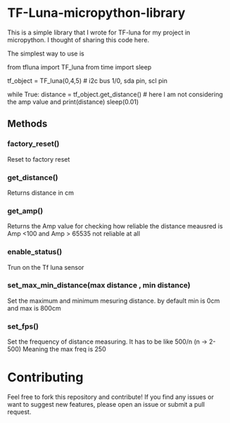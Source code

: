 # TF-Luna-micropython-library

This is a simple library that I wrote for TF-luna for my project in micropython.
I thought of sharing this code here.



The simplest way to use is

from tfluna import TF_luna
from time import sleep

tf_object = TF_luna(0,4,5)    # i2c bus 1/0, sda pin, scl pin


while True:
  distance = tf_object.get_distance()   # here I am not considering the amp value and 
  print(distance)
  sleep(0.01)





## Methods 

### factory_reset()
Reset to factory reset

### get_distance()
Returns distance in cm

### get_amp()
Returns the Amp value for checking how reliable the distance meausred is 
Amp <100 and Amp > 65535 not reliable at all

### enable_status()
Trun on the Tf luna sensor

### set_max_min_distance(max distance , min distance)
Set the maximum and minimum mesuring distance.
by default min is 0cm and max is 800cm 


### set_fps()
Set the frequency of distance measuring. It has to be like 500/n (n -> 2-500)
Meaning the max freq is 250




# Contributing
Feel free to fork this repository and contribute! If you find any issues or want to suggest new features, please open an issue or submit a pull request.


